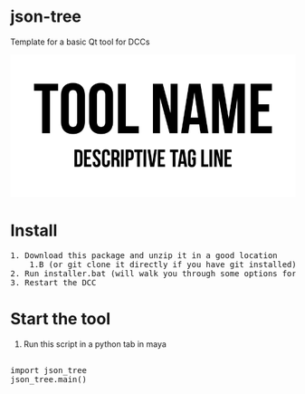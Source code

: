 # json-tree
Template for a basic Qt tool for DCCs

![tool header image](docs/header_image.png)


# Install

<pre>
1. Download this package and unzip it in a good location 
    1.B (or git clone it directly if you have git installed)
2. Run installer.bat (will walk you through some options for install)
3. Restart the DCC
</pre>

# Start the tool
1. Run this script in a python tab in maya

<pre>

import json_tree
json_tree.main()

</pre>




